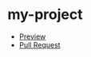 # my-project
- [Preview](https://max-kravchenko.github.io/my-project/)
- [Pull Request](https://github.com/max-kravchenko/my-project/pull/1/files)
